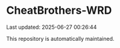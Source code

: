# CheatBrothers-WRD

Last updated: 2025-06-27 00:26:44

This repository is automatically maintained.
